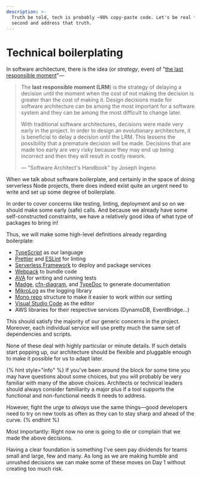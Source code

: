 ```yaml
---
description: >-
  Truth be told, tech is probably ~90% copy-paste code. Let's be real for a
  second and address that truth.
---
```


# Technical boilerplating

In software architecture, there is the idea (or _strategy_, even) of "[the last responsible moment](https://www.oreilly.com/library/view/software-architects-handbook/9781788624060/a844b94f-be9e-456d-8ef0-cd9b46b41c33.xhtml)"—

> The **last responsible moment (LRM**) is the strategy of delaying a decision until the moment when the cost of not making the decision is greater than the cost of making it. Design decisions made for software architecture can be among the most important for a software system and they can be among the most difficult to change later.
>
> With traditional software architectures, decisions were made very early in the project. In order to design an evolutionary architecture, it is beneficial to delay a decision until the LRM. This lessens the possibility that a premature decision will be made. Decisions that are made too early are very risky because they may end up being incorrect and then they will result in costly rework.
>
> — "Software Architect's Handbook" by Joseph Ingeno

When we talk about software boilerplate, and certainly in the space of doing serverless Node projects, there does indeed exist quite an urgent need to write and set up some degree of boilerplate.

In order to cover concerns like testing, linting, deployment and so on we should make some early (safe) calls. And because we already have some self-constructed constraints, we have a relatively good idea of what type of packages to bring in!

Thus, we will make some high-level definitions already regarding boilerplate:

- [TypeScript](https://www.typescriptlang.org) as our language
- [Prettier](https://prettier.io) and [ESLint](https://eslint.org) for linting
- [Serverless Framework](https://www.serverless.com) to deploy and package services
- [Webpack](https://webpack.js.org) to bundle code
- [AVA](https://github.com/avajs/ava) for writing and running tests
- [Madge](https://github.com/pahen/madge), [cfn-diagram](https://github.com/mhlabs/cfn-diagram), and [TypeDoc](https://typedoc.org) to generate documentation
- [MikroLog](https://github.com/mikaelvesavuori/mikrolog) as the logging library
- [Mono repo](https://monorepo.tools) structure to make it easier to work within our setting
- [Visual Studio Code](https://code.visualstudio.com) as the editor
- AWS libraries for their respective services (DynamoDB, EventBridge...)

This should satisfy the majority of our generic concerns in the project. Moreover, each individual service will use pretty much the same set of dependencies and scripts.

None of these deal with highly particular or minute details. If such details start popping up, our architecture should be flexible and pluggable enough to make it possible for us to adapt later.

{% hint style="info" %}
If you've been around the block for some time you may have questions about some choices, but you will probably be very familiar with many of the above choices. Architects or technical leaders should always consider familiarity a major plus if a tool supports the functional and non-functional needs it needs to address.

However, fight the urge to _always_ use the same things—good developers need to try on new tools as often as they can to stay sharp and ahead of the curve.
{% endhint %}

Most importantly: Right now no one is going to die or complain that we made the above decisions.

Having a clear foundation is something I've seen pay dividends for teams small and large, few and many. As long as we are making humble and unrushed decisions we can make some of these moves on Day 1 without creating too much risk.
